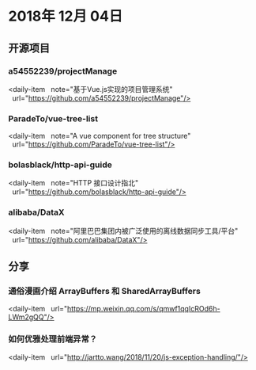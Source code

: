 # 2018年 12月 04日

## 开源项目

### a54552239/projectManage

<daily-item
  note="基于Vue.js实现的项目管理系统"
  url="https://github.com/a54552239/projectManage"/>

### ParadeTo/vue-tree-list

<daily-item
  note="A vue component for tree structure"
  url="https://github.com/ParadeTo/vue-tree-list"/>

### bolasblack/http-api-guide

<daily-item
  note="HTTP 接口设计指北"
  url="https://github.com/bolasblack/http-api-guide"/>

### alibaba/DataX

<daily-item
  note="阿里巴巴集团内被广泛使用的离线数据同步工具/平台"
  url="https://github.com/alibaba/DataX"/>

## 分享

### 通俗漫画介绍 ArrayBuffers 和 SharedArrayBuffers

<daily-item
  url="https://mp.weixin.qq.com/s/qmwf1qqIcROd6h-LWm2gQQ"/>

### 如何优雅处理前端异常？

<daily-item
  url="http://jartto.wang/2018/11/20/js-exception-handling/"/>

<daily-footer/>